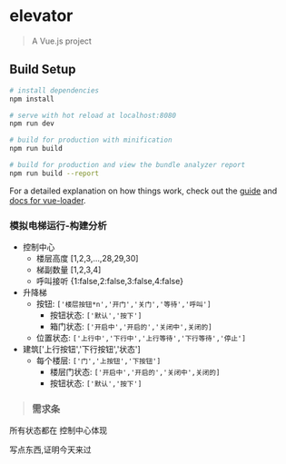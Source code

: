 # elevator

> A Vue.js project

## Build Setup

``` bash
# install dependencies
npm install

# serve with hot reload at localhost:8080
npm run dev

# build for production with minification
npm run build

# build for production and view the bundle analyzer report
npm run build --report
```

For a detailed explanation on how things work, check out the [guide](http://vuejs-templates.github.io/webpack/) and [docs for vue-loader](http://vuejs.github.io/vue-loader).

### 模拟电梯运行-构建分析
- 控制中心
    - 楼层高度 [1,2,3,...,28,29,30]
    - 梯副数量 [1,2,3,4]
    - 呼叫接听 {1:false,2:false,3:false,4:false}
- 升降梯
    - 按钮: `['楼层按钮*n','开门','关门','等待','呼叫']`
        - 按钮状态: `['默认','按下']`
        - 箱门状态: `['开启中','开启的','关闭中',关闭的]`
    - 位置状态: `['上行中','下行中','上行等待','下行等待','停止']` 
- 建筑['上行按钮','下行按钮','状态']
    - 每个楼层: `['门','上按钮','下按钮']`
        - 楼层门状态: `['开启中','开启的','关闭中',关闭的]`
        - 按钮状态: `['默认','按下']`

> ### 需求条
所有状态都在 控制中心体现

写点东西,证明今天来过
